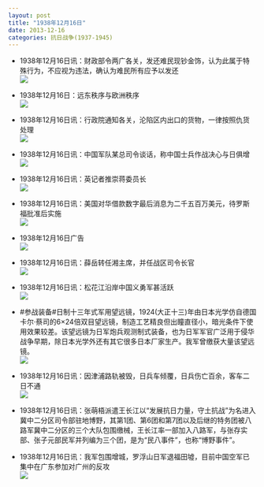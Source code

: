 ```yaml
---
layout: post
title: "1938年12月16日"
date: 2013-12-16
categories: 抗日战争(1937-1945)
---
```


<meta name="referrer" content="no-referrer" />

- 1938年12月16日讯：财政部令两广各关，发还难民现钞金饰，认为此属于特殊行为，不应视为违法，确认为难民所有应予以发还 <br/><img src="https://ww2.sinaimg.cn/large/aca367d8jw1eblw4v23u6j20cs0ltjuq.jpg" />

- 1938年12月16日：远东秩序与欧洲秩序 <br/><img src="https://ww3.sinaimg.cn/large/aca367d8jw1eblueipsj9j20cs0kn7bd.jpg" />

- 1938年12月16日讯：行政院通知各关，沦陷区内出口的货物，一律按照仇货处理 <br/><img src="https://ww4.sinaimg.cn/large/aca367d8jw1eblso6w814j20630bhwfc.jpg" />

- 1938年12月16日讯：中国军队某总司令谈话，称中国士兵作战决心与日俱增 <br/><img src="https://ww4.sinaimg.cn/large/aca367d8jw1eblp748puqj20c70bl76p.jpg" />

- 1938年12月16日讯：英记者推崇蒋委员长 <br/><img src="https://ww2.sinaimg.cn/large/aca367d8jw1eblngw8d8sj20cs0u5jy8.jpg" />

- 1938年12月16日讯：美国对华借款数字最后消息为二千五百万美元，待罗斯福批准后实施 <br/><img src="https://ww2.sinaimg.cn/large/aca367d8jw1ebllqiuthej207c0gaq46.jpg" />

- 1938年12月16日广告 <br/><img src="https://ww2.sinaimg.cn/large/aca367d8jw1eblgj5z6lwj206q0hfabu.jpg" />

- 1938年12月16日讯：薛岳转任湘主席，并任战区司令长官 <br/><img src="https://ww4.sinaimg.cn/large/aca367d8jw1eblesrnxh9j20760h9abo.jpg" />

- 1938年12月16日讯：松花江沿岸中国义勇军甚活跃 <br/><img src="https://ww4.sinaimg.cn/large/aca367d8jw1ebld2l1a9zj20cs0grabx.jpg" />

- #参战装备#日制十三年式军用望远镜，1924(大正十三)年由日本光学仿自德国卡尔·蔡司的6×24倍双目望远镜，制造工艺精良但出瞳直径小，暗光条件下使用效果较差。该望远镜为日军炮兵观测制式装备，也为日军军官广泛用于侵华战争早期，除日本光学外还有其它很多日本厂家生产。我军曾缴获大量该望远镜。 <br/><img src="https://ww4.sinaimg.cn/large/aca367d8jw1eblbbcvphlj20dw0c7go7.jpg" />

- 1938年12月16日讯：因津浦路轨被毁，日兵车倾覆，日兵伤亡百余，客车二日不通 <br/><img src="https://ww3.sinaimg.cn/large/aca367d8jw1ebl9livnc8j20cs0m0ach.jpg" />

- 1938年12月16日讯：张萌梧派遣王长江以“发展抗日力量，守土抗战”为名进入冀中二分区司令部驻地博野，其第1团、第6团和第7团以及后继的特务团被八路军冀中二分区的三个大队包围缴械，王长江率一部加入八路军，与张存实部、张子元部民军并列编为三个团，是为“民八事件”，也称“博野事件”。 

- 1938年12月16日讯：我军包围增城，罗浮山日军退福田墟，目前中国空军已集中在广东参加对广州的反攻 <br/><img src="https://ww1.sinaimg.cn/large/aca367d8jw1ebl64fvnkuj20cs13x0z0.jpg" />

